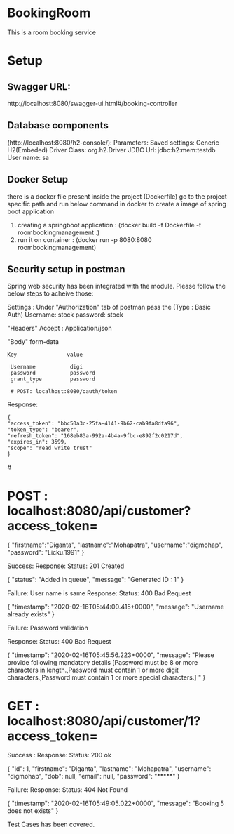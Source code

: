 # BookingRoom
This is a room booking service

# Setup

 ## Swagger URL:
http://localhost:8080/swagger-ui.html#/booking-controller

 ## Database components 

(http://localhost:8080/h2-console/):
Parameters:
Saved settings: Generic H2(Embeded)
Driver Class: org.h2.Driver
JDBC Url: jdbc:h2:mem:testdb
User name: sa

## Docker Setup
there is a docker file present inside the project (Dockerfile)
go to the project specific path and run below command in docker to create a image of spring boot application

1. creating a springboot application : (docker build -f Dockerfile -t roombookingmanagement .)
2. run it on container : (docker run -p 8080:8080 roombookingmanagement)

## Security setup in postman
Spring web security has been integrated with the module. Please follow the below steps to acheive those:

Settings : Under "Authorization" tab of postman pass the (Type : Basic Auth)
   Username: stock
   password: stock
   
   "Headers" 
   Accept : Application/json
   
   "Body"      form-data
   
    Key                value
   
     Username           digi
     password           password
     grant_type         password
     
     # POST: localhost:8080/oauth/token
   
   Response: 
   
    {
    "access_token": "bbc50a3c-25fa-4141-9b62-cab9fa8dfa96",
    "token_type": "bearer",
    "refresh_token": "168eb83a-992a-4b4a-9fbc-e892f2c0217d",
    "expires_in": 3599,
    "scope": "read write trust"
    }

#<After generating the access_token pass it in header of other services to validate>

# POST : localhost:8080/api/customer?access_token=<access-token>

{
"firstname":"Diganta",
"lastname":"Mohapatra",
"username":"digmohap",
"password": "Licku.1991"
}

Success:
Response:                     Status: 201 Created

{
    "status": "Added in queue",
    "message": "Generated ID : 1"
}

Failure: User name is same
Response:                     Status: 400 Bad Request

{
    "timestamp": "2020-02-16T05:44:00.415+0000",
    "message": "Username already exists"
}

Failure: Password validation

Response:                   Status: 400 Bad Request

{
    "timestamp": "2020-02-16T05:45:56.223+0000",
    "message": "Please provide following mandatory details [Password must be 8 or more characters in length.,Password must contain 1 or more digit characters.,Password must contain 1 or more special characters.] "
}


# GET : localhost:8080/api/customer/1?access_token= <access-token>

Success :
Response:                   Status: 200 ok

{
    "id": 1,
    "firstname": "Diganta",
    "lastname": "Mohapatra",
    "username": "digmohap",
    "dob": null,
    "email": null,
    "password": "*****"
}

Failure:
Response:                 Status: 404 Not Found

{
    "timestamp": "2020-02-16T05:49:05.022+0000",
    "message": "Booking 5 does not exists"
}

Test Cases has been covered.

